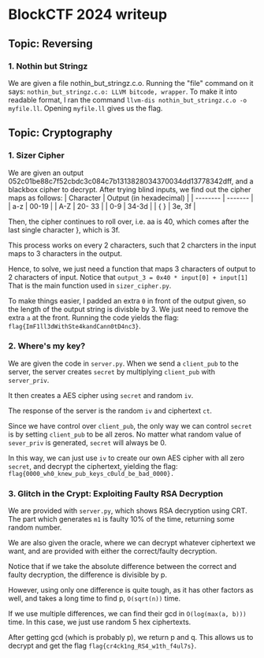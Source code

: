 # BlockCTF 2024 writeup
## Topic: Reversing
### 1. Nothin but Stringz
We are given a file nothin_but_stringz.c.o. Running the "file" command on it says: `nothin_but_stringz.c.o: LLVM bitcode, wrapper`.
To make it into readable format, I ran the command `llvm-dis nothin_but_stringz.c.o -o myfile.ll`. Opening `myfile.ll` gives us the flag.

## Topic: Cryptography
### 1. Sizer Cipher
We are given an output 052c01be88c7f52cbdc3c084c7b1313828034370034dd13778342dff, and a blackbox cipher to decrypt.
After trying blind inputs, we find out the cipher maps as follows:
| Character    | Output (in hexadecimal) |
| -------- | ------- |
| a-z  | 00-19    |
| A-Z | 20- 33    |
| 0-9    | 34-3d    |
| { }   | 3e, 3f   |

Then, the cipher continues to roll over, i.e. aa is 40, which comes after the last single character }, which is 3f.

This process works on every 2 characters, such that 2 charcters in the input maps to 3 characters in the output.

Hence, to solve, we just need a function that maps 3 characters of output to 2 characters of input.
Notice that `output_3 = 0x40 * input[0] + input[1]`
That is the main function used in `sizer_cipher.py`.

To make things easier, I padded an extra `0` in front of the output given, so the length of the output string is divisble by 3. We just need to remove the extra `a` at the front.
Running the code yields the flag: `flag{ImF1ll3dWithSte4kandCann0tD4nc3}`.

### 2. Where's my key?
We are given the code in `server.py`. When we send a `client_pub` to the server, the server creates `secret` by multiplying `client_pub` with `server_priv`.

It then creates a AES cipher using `secret` and random `iv`.

The response of the server is the random `iv` and ciphertext `ct`.

Since we have control over `client_pub`, the only way we can control `secret` is by setting `client_pub` to be all zeros. No matter what random value of `sever_priv` is generated, `secret` will always be 0.

In this way, we can just use `iv` to create our own AES cipher with all zero `secret`, and decrypt the ciphertext, yielding the flag: `flag{0000_wh0_knew_pub_keys_c0uld_be_bad_0000}.`

### 3. Glitch in the Crypt: Exploiting Faulty RSA Decryption
We are provided with `server.py`, which shows RSA decryption using CRT. The part which generates `m1` is faulty 10% of the time, returning some random number.

We are also given the oracle, where we can decrypt whatever ciphertext we want, and are provided with either the correct/faulty decryption.

Notice that if we take the absolute difference between the correct and faulty decryption, the difference is divisible by p.

However, using only one difference is quite tough, as it has other factors as well, and takes a long time to find p, `O(sqrt(n))` time.

If we use multiple differences, we can find their gcd in `O(log(max(a, b)))` time. In this case, we just use random 5 hex ciphertexts.

After getting gcd (which is probably p), we return p and q. This allows us to decrypt and get the flag `flag{cr4ck1ng_RS4_w1th_f4ul7s}`.